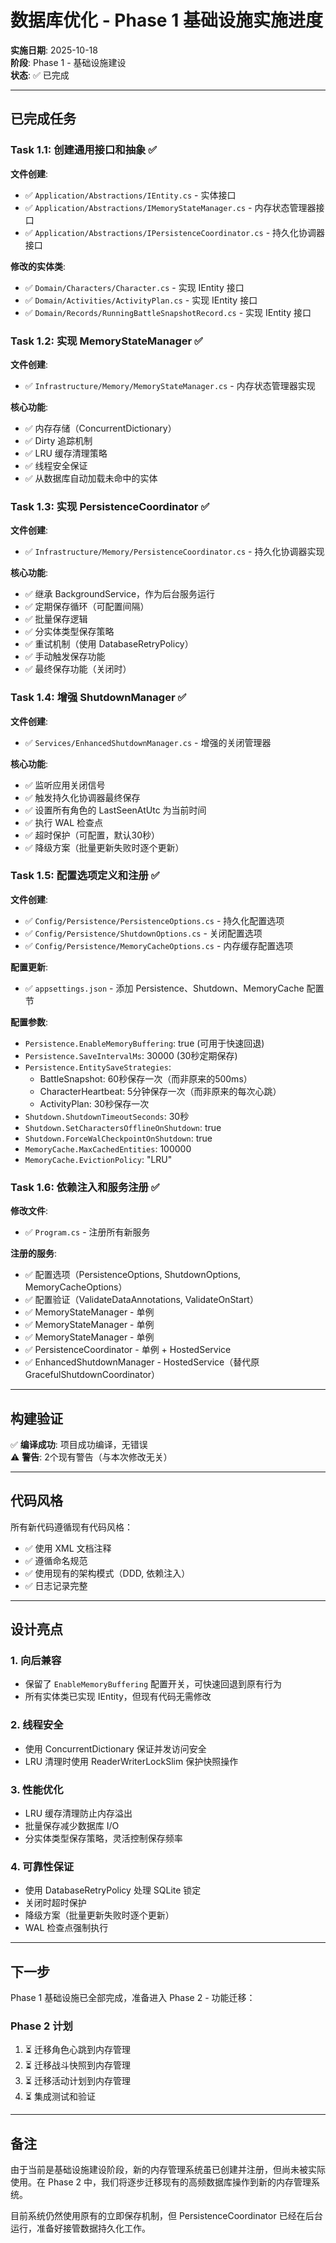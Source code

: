 # 数据库优化 - Phase 1 基础设施实施进度

**实施日期**: 2025-10-18  
**阶段**: Phase 1 - 基础设施建设  
**状态**: ✅ 已完成

---

## 已完成任务

### Task 1.1: 创建通用接口和抽象 ✅
**文件创建**:
- ✅ `Application/Abstractions/IEntity.cs` - 实体接口
- ✅ `Application/Abstractions/IMemoryStateManager.cs` - 内存状态管理器接口
- ✅ `Application/Abstractions/IPersistenceCoordinator.cs` - 持久化协调器接口

**修改的实体类**:
- ✅ `Domain/Characters/Character.cs` - 实现 IEntity 接口
- ✅ `Domain/Activities/ActivityPlan.cs` - 实现 IEntity 接口
- ✅ `Domain/Records/RunningBattleSnapshotRecord.cs` - 实现 IEntity 接口

### Task 1.2: 实现 MemoryStateManager ✅
**文件创建**:
- ✅ `Infrastructure/Memory/MemoryStateManager.cs` - 内存状态管理器实现

**核心功能**:
- ✅ 内存存储（ConcurrentDictionary）
- ✅ Dirty 追踪机制
- ✅ LRU 缓存清理策略
- ✅ 线程安全保证
- ✅ 从数据库自动加载未命中的实体

### Task 1.3: 实现 PersistenceCoordinator ✅
**文件创建**:
- ✅ `Infrastructure/Memory/PersistenceCoordinator.cs` - 持久化协调器实现

**核心功能**:
- ✅ 继承 BackgroundService，作为后台服务运行
- ✅ 定期保存循环（可配置间隔）
- ✅ 批量保存逻辑
- ✅ 分实体类型保存策略
- ✅ 重试机制（使用 DatabaseRetryPolicy）
- ✅ 手动触发保存功能
- ✅ 最终保存功能（关闭时）

### Task 1.4: 增强 ShutdownManager ✅
**文件创建**:
- ✅ `Services/EnhancedShutdownManager.cs` - 增强的关闭管理器

**核心功能**:
- ✅ 监听应用关闭信号
- ✅ 触发持久化协调器最终保存
- ✅ 设置所有角色的 LastSeenAtUtc 为当前时间
- ✅ 执行 WAL 检查点
- ✅ 超时保护（可配置，默认30秒）
- ✅ 降级方案（批量更新失败时逐个更新）

### Task 1.5: 配置选项定义和注册 ✅
**文件创建**:
- ✅ `Config/Persistence/PersistenceOptions.cs` - 持久化配置选项
- ✅ `Config/Persistence/ShutdownOptions.cs` - 关闭配置选项
- ✅ `Config/Persistence/MemoryCacheOptions.cs` - 内存缓存配置选项

**配置更新**:
- ✅ `appsettings.json` - 添加 Persistence、Shutdown、MemoryCache 配置节

**配置参数**:
- `Persistence.EnableMemoryBuffering`: true (可用于快速回退)
- `Persistence.SaveIntervalMs`: 30000 (30秒定期保存)
- `Persistence.EntitySaveStrategies`:
  - BattleSnapshot: 60秒保存一次（而非原来的500ms）
  - CharacterHeartbeat: 5分钟保存一次（而非原来的每次心跳）
  - ActivityPlan: 30秒保存一次
- `Shutdown.ShutdownTimeoutSeconds`: 30秒
- `Shutdown.SetCharactersOfflineOnShutdown`: true
- `Shutdown.ForceWalCheckpointOnShutdown`: true
- `MemoryCache.MaxCachedEntities`: 100000
- `MemoryCache.EvictionPolicy`: "LRU"

### Task 1.6: 依赖注入和服务注册 ✅
**修改文件**:
- ✅ `Program.cs` - 注册所有新服务

**注册的服务**:
- ✅ 配置选项（PersistenceOptions, ShutdownOptions, MemoryCacheOptions）
- ✅ 配置验证（ValidateDataAnnotations, ValidateOnStart）
- ✅ MemoryStateManager<Character> - 单例
- ✅ MemoryStateManager<RunningBattleSnapshotRecord> - 单例
- ✅ MemoryStateManager<ActivityPlan> - 单例
- ✅ PersistenceCoordinator - 单例 + HostedService
- ✅ EnhancedShutdownManager - HostedService（替代原 GracefulShutdownCoordinator）

---

## 构建验证

✅ **编译成功**: 项目成功编译，无错误  
⚠️ **警告**: 2个现有警告（与本次修改无关）

---

## 代码风格

所有新代码遵循现有代码风格：
- ✅ 使用 XML 文档注释
- ✅ 遵循命名规范
- ✅ 使用现有的架构模式（DDD, 依赖注入）
- ✅ 日志记录完整

---

## 设计亮点

### 1. 向后兼容
- 保留了 `EnableMemoryBuffering` 配置开关，可快速回退到原有行为
- 所有实体类已实现 IEntity，但现有代码无需修改

### 2. 线程安全
- 使用 ConcurrentDictionary 保证并发访问安全
- LRU 清理时使用 ReaderWriterLockSlim 保护快照操作

### 3. 性能优化
- LRU 缓存清理防止内存溢出
- 批量保存减少数据库 I/O
- 分实体类型保存策略，灵活控制保存频率

### 4. 可靠性保证
- 使用 DatabaseRetryPolicy 处理 SQLite 锁定
- 关闭时超时保护
- 降级方案（批量更新失败时逐个更新）
- WAL 检查点强制执行

---

## 下一步

Phase 1 基础设施已全部完成，准备进入 Phase 2 - 功能迁移：

### Phase 2 计划
1. ⏳ 迁移角色心跳到内存管理
2. ⏳ 迁移战斗快照到内存管理
3. ⏳ 迁移活动计划到内存管理
4. ⏳ 集成测试和验证

---

## 备注

由于当前是基础设施建设阶段，新的内存管理系统虽已创建并注册，但尚未被实际使用。在 Phase 2 中，我们将逐步迁移现有的高频数据库操作到新的内存管理系统。

目前系统仍然使用原有的立即保存机制，但 PersistenceCoordinator 已经在后台运行，准备好接管数据持久化工作。
